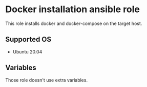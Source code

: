 # Docker installation ansible role

This role installs docker and docker-compose on the target host.

## Supported OS

- Ubuntu 20.04

## Variables

Those role doesn't use extra variables.
